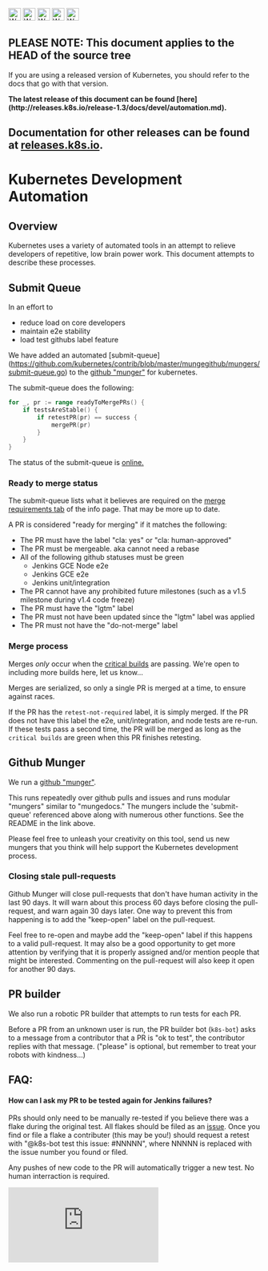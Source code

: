 <!-- BEGIN MUNGE: UNVERSIONED_WARNING -->

<!-- BEGIN STRIP_FOR_RELEASE -->

<img src="http://kubernetes.io/img/warning.png" alt="WARNING"
     width="25" height="25">
<img src="http://kubernetes.io/img/warning.png" alt="WARNING"
     width="25" height="25">
<img src="http://kubernetes.io/img/warning.png" alt="WARNING"
     width="25" height="25">
<img src="http://kubernetes.io/img/warning.png" alt="WARNING"
     width="25" height="25">
<img src="http://kubernetes.io/img/warning.png" alt="WARNING"
     width="25" height="25">

<h2>PLEASE NOTE: This document applies to the HEAD of the source tree</h2>

If you are using a released version of Kubernetes, you should
refer to the docs that go with that version.

<!-- TAG RELEASE_LINK, added by the munger automatically -->
<strong>
The latest release of this document can be found
[here](http://releases.k8s.io/release-1.3/docs/devel/automation.md).

Documentation for other releases can be found at
[releases.k8s.io](http://releases.k8s.io).
</strong>
--

<!-- END STRIP_FOR_RELEASE -->

<!-- END MUNGE: UNVERSIONED_WARNING -->

# Kubernetes Development Automation

## Overview

Kubernetes uses a variety of automated tools in an attempt to relieve developers
of repetitive, low brain power work. This document attempts to describe these
processes.


## Submit Queue

In an effort to
   * reduce load on core developers
   * maintain e2e stability
   * load test githubs label feature

We have added an automated [submit-queue]
(https://github.com/kubernetes/contrib/blob/master/mungegithub/mungers/submit-queue.go)
to the
[github "munger"](https://github.com/kubernetes/contrib/tree/master/mungegithub)
for kubernetes.

The submit-queue does the following:

```go
for _, pr := range readyToMergePRs() {
    if testsAreStable() {
        if retestPR(pr) == success {
            mergePR(pr)
        }
    }
}
```

The status of the submit-queue is [online.](http://submit-queue.k8s.io/)

### Ready to merge status

The submit-queue lists what it believes are required on the [merge requirements tab](http://submit-queue.k8s.io/#/info) of the info page. That may be more up to date.

A PR is considered "ready for merging" if it matches the following:
  * The PR must have the label "cla: yes" or "cla: human-approved"
  * The PR must be mergeable. aka cannot need a rebase
  * All of the following github statuses must be green
     * Jenkins GCE Node e2e
     * Jenkins GCE e2e
     * Jenkins unit/integration
  * The PR cannot have any prohibited future milestones (such as a v1.5 milestone during v1.4 code freeze)
  * The PR must have the "lgtm" label
  * The PR must not have been updated since the "lgtm" label was applied
  * The PR must not have the "do-not-merge" label

### Merge process

Merges _only_ occur when the [critical builds](http://submit-queue.k8s.io/#/e2e)
are passing. We're open to including more builds here, let us know...

Merges are serialized, so only a single PR is merged at a time, to ensure
against races.

If the PR has the `retest-not-required` label, it is simply merged. If the PR does
not have this label the e2e, unit/integration, and node  tests are re-run. If these
tests pass a second time, the PR will be merged as long as the `critical builds` are
green when this PR finishes retesting.

## Github Munger

We run a [github "munger"](https://github.com/kubernetes/contrib/tree/master/mungegithub).

This runs repeatedly over github pulls and issues and runs modular "mungers"
similar to "mungedocs." The mungers include the 'submit-queue' referenced above along
with numerous other functions. See the README in the link above.

Please feel free to unleash your creativity on this tool, send us new mungers
that you think will help support the Kubernetes development process.

### Closing stale pull-requests

Github Munger will close pull-requests that don't have human activity in the
last 90 days. It will warn about this process 60 days before closing the
pull-request, and warn again 30 days later. One way to prevent this from
happening is to add the "keep-open" label on the pull-request.

Feel free to re-open and maybe add the "keep-open" label if this happens to a
valid pull-request. It may also be a good opportunity to get more attention by
verifying that it is properly assigned and/or mention people that might be
interested. Commenting on the pull-request will also keep it open for another 90
days.

## PR builder

We also run a robotic PR builder that attempts to run tests for each PR.

Before a PR from an unknown user is run, the PR builder bot (`k8s-bot`) asks to
a message from a contributor that a PR is "ok to test", the contributor replies
with that message.  ("please" is optional, but remember to treat your robots with
kindness...)

## FAQ:

#### How can I ask my PR to be tested again for Jenkins failures?

PRs should only need to be manually re-tested if you believe there was a flake
during the original test. All flakes should be filed as an
[issue](https://github.com/kubernetes/kubernetes/issues?q=is%3Aopen+is%3Aissue+label%3Akind%2Fflake).
Once you find or file a flake a contributer (this may be you!) should request
a retest with "@k8s-bot test this issue: #NNNNN", where NNNNN is replaced with
the issue number you found or filed.

Any pushes of new code to the PR will automatically trigger a new test. No human
interraction is required.

<!-- BEGIN MUNGE: GENERATED_ANALYTICS -->
[![Analytics](https://kubernetes-site.appspot.com/UA-36037335-10/GitHub/docs/devel/automation.md?pixel)]()
<!-- END MUNGE: GENERATED_ANALYTICS -->
